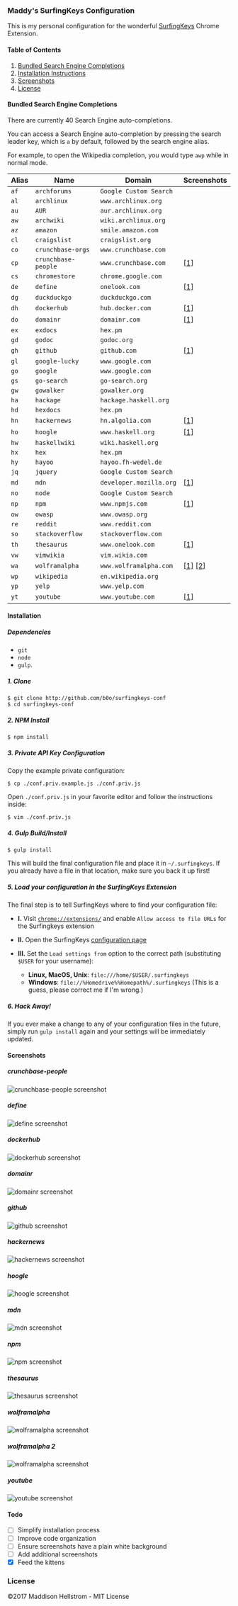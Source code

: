 <!--

NOTICE:
This is an automatically generated file - Do not edit it directly.
The source file is README.tmpl.md

-->
### Maddy's SurfingKeys Configuration

This is my personal configuration for the wonderful [SurfingKeys](https://github.com/brookhong/Surfingkeys) Chrome Extension.

#### Table of Contents

  1. [Bundled Search Engine Completions](#bundled-search-engine-completions)
  2. [Installation Instructions](#installation)
  3. [Screenshots](#screenshots)
  4. [License](#license)

#### Bundled Search Engine Completions

There are currently 40 Search Engine auto-completions.

You can access a Search Engine auto-completion by pressing the search leader key, which is `a` by default, followed by the search engine alias.

For example, to open the Wikipedia completion, you would type `awp` while in normal mode.

| Alias | Name | Domain | Screenshots |
| ---- | ------ | ----- | ----- |
| `af` | `archforums` | `Google Custom Search` |  |
| `al` | `archlinux` | `www.archlinux.org` |  |
| `au` | `AUR` | `aur.archlinux.org` |  |
| `aw` | `archwiki` | `wiki.archlinux.org` |  |
| `az` | `amazon` | `smile.amazon.com` |  |
| `cl` | `craigslist` | `craigslist.org` |  |
| `co` | `crunchbase-orgs` | `www.crunchbase.com` |  |
| `cp` | `crunchbase-people` | `www.crunchbase.com` | [\[1\]](#crunchbase-people)  |
| `cs` | `chromestore` | `chrome.google.com` |  |
| `de` | `define` | `onelook.com` | [\[1\]](#define)  |
| `dg` | `duckduckgo` | `duckduckgo.com` |  |
| `dh` | `dockerhub` | `hub.docker.com` | [\[1\]](#dockerhub)  |
| `do` | `domainr` | `domainr.com` | [\[1\]](#domainr)  |
| `ex` | `exdocs` | `hex.pm` |  |
| `gd` | `godoc` | `godoc.org` |  |
| `gh` | `github` | `github.com` | [\[1\]](#github)  |
| `gl` | `google-lucky` | `www.google.com` |  |
| `go` | `google` | `www.google.com` |  |
| `gs` | `go-search` | `go-search.org` |  |
| `gw` | `gowalker` | `gowalker.org` |  |
| `ha` | `hackage` | `hackage.haskell.org` |  |
| `hd` | `hexdocs` | `hex.pm` |  |
| `hn` | `hackernews` | `hn.algolia.com` | [\[1\]](#hackernews)  |
| `ho` | `hoogle` | `www.haskell.org` | [\[1\]](#hoogle)  |
| `hw` | `haskellwiki` | `wiki.haskell.org` |  |
| `hx` | `hex` | `hex.pm` |  |
| `hy` | `hayoo` | `hayoo.fh-wedel.de` |  |
| `jq` | `jquery` | `Google Custom Search` |  |
| `md` | `mdn` | `developer.mozilla.org` | [\[1\]](#mdn)  |
| `no` | `node` | `Google Custom Search` |  |
| `np` | `npm` | `www.npmjs.com` | [\[1\]](#npm)  |
| `ow` | `owasp` | `www.owasp.org` |  |
| `re` | `reddit` | `www.reddit.com` |  |
| `so` | `stackoverflow` | `stackoverflow.com` |  |
| `th` | `thesaurus` | `www.onelook.com` | [\[1\]](#thesaurus)  |
| `vw` | `vimwikia` | `vim.wikia.com` |  |
| `wa` | `wolframalpha` | `www.wolframalpha.com` | [\[1\]](#wolframalpha) [\[2\]](#wolframalpha-2)  |
| `wp` | `wikipedia` | `en.wikipedia.org` |  |
| `yp` | `yelp` | `www.yelp.com` |  |
| `yt` | `youtube` | `www.youtube.com` | [\[1\]](#youtube)  |


#### Installation

##### Dependencies

  - `git`
  - `node`
  - `gulp`. 

##### 1. Clone

```shell
$ git clone http://github.com/b0o/surfingkeys-conf
$ cd surfingkeys-conf
```

##### 2. NPM Install

```shell
$ npm install
```

##### 3. Private API Key Configuration

Copy the example private configuration:

```shell
$ cp ./conf.priv.example.js ./conf.priv.js
```

Open `./conf.priv.js` in your favorite editor and follow the instructions inside:

```shell
$ vim ./conf.priv.js
```

##### 4. Gulp Build/Install

```shell
$ gulp install
```

This will build the final configuration file and place it in `~/.surfingkeys`.
If you already have a file in that location, make sure you back it up first!

##### 5. Load your configuration in the SurfingKeys Extension

The final step is to tell SurfingKeys where to find your configuration file:

  - __I.__ Visit [`chrome://extensions/`](chrome://extensions/) and enable `Allow access to file URLs` for the Surfingkeys extension

  - __II.__ Open the SurfingKeys [configuration page](chrome-extension://mffcegbjcdejldmihkogmcnkgbbhioid/pages/options.html)

  - __III.__ Set the `Load settings from` option to the correct path (substituting `$USER` for your username):
    - __Linux, MacOS, Unix__: `file:///home/$USER/.surfingkeys`
    - __Windows__: `file://%Homedrive%%Homepath%/.surfingkeys` (This is a guess, please correct me if I'm wrong.)

##### 6. Hack Away!

If you ever make a change to any of your configuration files in the future, simply run `gulp install` again and your settings will be immediately updated.

#### Screenshots
##### crunchbase-people
![crunchbase-people screenshot](./assets/screenshots/cp.png)

##### define
![define screenshot](./assets/screenshots/de.png)

##### dockerhub
![dockerhub screenshot](./assets/screenshots/dh.png)

##### domainr
![domainr screenshot](./assets/screenshots/do.png)

##### github
![github screenshot](./assets/screenshots/gh.png)

##### hackernews
![hackernews screenshot](./assets/screenshots/hn.png)

##### hoogle
![hoogle screenshot](./assets/screenshots/ho.png)

##### mdn
![mdn screenshot](./assets/screenshots/md.png)

##### npm
![npm screenshot](./assets/screenshots/np.png)

##### thesaurus
![thesaurus screenshot](./assets/screenshots/th.png)

##### wolframalpha
![wolframalpha screenshot](./assets/screenshots/wa-01.png)

##### wolframalpha 2
![wolframalpha screenshot](./assets/screenshots/wa-02.png)

##### youtube
![youtube screenshot](./assets/screenshots/yt.png)



#### Todo

- [ ] Simplify installation process
- [ ] Improve code organization
- [ ] Ensure screenshots have a plain white background
- [ ] Add additional screenshots
- [x] Feed the kittens

### License
&copy;2017 Maddison Hellstrom - MIT License
